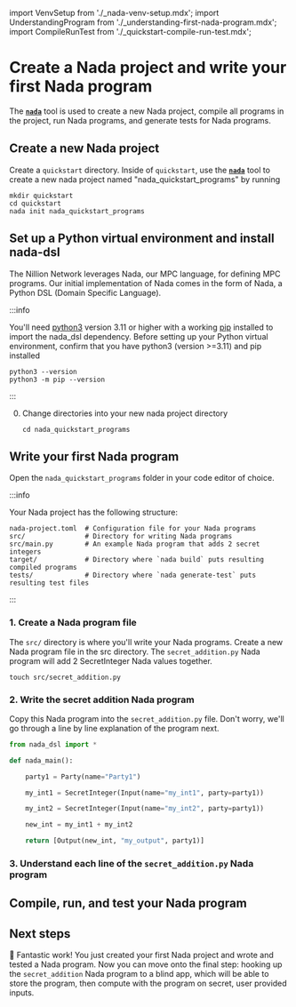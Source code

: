 import VenvSetup from './\_nada-venv-setup.mdx';
import UnderstandingProgram from './\_understanding-first-nada-program.mdx';
import CompileRunTest from './\_quickstart-compile-run-test.mdx';

# Create a Nada project and write your first Nada program

The <strong>[`nada`](/nada)</strong> tool is used to create a new Nada project, compile all programs in the project, run Nada programs, and generate tests for Nada programs.

## Create a new Nada project

Create a `quickstart` directory. Inside of `quickstart`, use the <strong>[`nada`](/nada)</strong> tool to create a new nada project named "nada_quickstart_programs" by running

```
mkdir quickstart
cd quickstart
nada init nada_quickstart_programs
```

## Set up a Python virtual environment and install nada-dsl

The Nillion Network leverages Nada, our MPC language, for defining MPC programs. Our initial implementation of Nada comes in the form of Nada, a Python DSL (Domain Specific Language).

:::info

You'll need [python3](https://www.python.org/downloads/) version 3.11 or higher with a working [pip](https://pip.pypa.io/en/stable/getting-started/) installed to import the nada_dsl dependency. Before setting up your Python virtual environment, confirm that you have python3 (version >=3.11) and pip installed

```
python3 --version
python3 -m pip --version
```

:::

0. Change directories into your new nada project directory

   ```
   cd nada_quickstart_programs
   ```

<VenvSetup/>

## Write your first Nada program

Open the `nada_quickstart_programs` folder in your code editor of choice.

:::info

Your Nada project has the following structure:

```
nada-project.toml  # Configuration file for your Nada programs
src/               # Directory for writing Nada programs
src/main.py        # An example Nada program that adds 2 secret integers
target/            # Directory where `nada build` puts resulting compiled programs
tests/             # Directory where `nada generate-test` puts resulting test files
```

:::

### 1. Create a Nada program file

The `src/` directory is where you'll write your Nada programs. Create a new Nada program file in the src directory. The `secret_addition.py` Nada program will add 2 SecretInteger Nada values together.

```
touch src/secret_addition.py
```

### 2. Write the secret addition Nada program

Copy this Nada program into the `secret_addition.py` file. Don't worry, we'll go through a line by line explanation of the program next.

```python
from nada_dsl import *

def nada_main():

    party1 = Party(name="Party1")

    my_int1 = SecretInteger(Input(name="my_int1", party=party1))

    my_int2 = SecretInteger(Input(name="my_int2", party=party1))

    new_int = my_int1 + my_int2

    return [Output(new_int, "my_output", party1)]
```

### 3. Understand each line of the `secret_addition.py` Nada program

<UnderstandingProgram/>

## Compile, run, and test your Nada program

<CompileRunTest/>

## Next steps

🧮 Fantastic work! You just created your first Nada project and wrote and tested a Nada program. Now you can move onto the final step: hooking up the `secret_addition` Nada program to a blind app, which will be able to store the program, then compute with the program on secret, user provided inputs.
